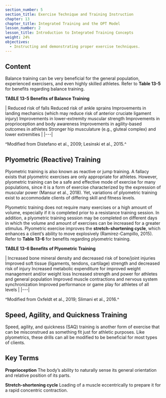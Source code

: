 ```yaml
---
section_number: 5
section_title: Exercise Technique and Training Instruction
chapter: 13
chapter_title: Integrated Training and the OPT Model
lesson_number: 2
lesson_title: Introduction to Integrated Training Concepts
weight: 24%
objectives:
  - Instructing and demonstrating proper exercise techniques.
---
```


## Content
Balance training can be very beneficial for the general population, experienced exercisers, and even highly skilled athletes. Refer to **Table 13-5** for benefits regarding balance training.

**TABLE 13-5 Benefits of Balance Training**

| Reduced risk of falls
	Reduced risk of ankle sprains
	Improvements in landing mechanics (which may reduce risk of anterior cruciate ligament injury)
	Improvements in lower-extremity muscular strength
	Improvements in proprioception and body awareness
	Improvements in agility-based outcomes in athletes
	Stronger hip musculature (e.g., gluteal complex) and lower extremities |
|---|

^Modified from Distefano et al., 2009; Lesinski et al., 2015.^

## Plyometric (Reactive) Training

Plyometric training is also known as reactive or jump training. A fallacy exists that plyometric exercises are only appropriate for athletes. However, plyometric training can be a safe and effective mode of exercise for many populations, since it is a form of exercise characterized by the expression of muscular power (Mansur et al., 2018). Yet, variations of plyometric training exist to accommodate clients of differing skill and fitness levels.

Plyometric training does not require many exercises or a high amount of volume, especially if it is completed prior to a resistance training session. In addition, a plyometric training session may be completed on different days in which the volume and amount of exercises can be increased for a greater stimulus. Plyometric exercise improves the **stretch-shortening cycle**, which enhances a client’s ability to move explosively (Ramirez-Campillo, 2015). Refer to **Table 13-6** for benefits regarding plyometric training.

**TABLE 13-6 Benefits of Plyometric Training**

| Increased bone mineral density and decreased risk of bone/joint injuries
	Improved soft tissue (ligaments, tendons, cartilage) strength and decreased risk of injury
	Increased metabolic expenditure for improved weight management and/or weight loss
	Increased strength and power for athletes and general population
	Improved muscle contractions and nervous system synchronization
	Improved performance or game play for athletes of all levels |
|---|

^Modified from Oxfeldt et al., 2019; Slimani et al., 2016.^

## Speed, Agility, and Quickness Training

Speed, agility, and quickness (SAQ) training is another form of exercise that can be misconstrued as something fit just for athletic purposes. Like plyometrics, these drills can all be modified to be beneficial for most types of clients.

## Key Terms

**Proprioception**
The body’s ability to naturally sense its general orientation and relative position of its parts.

**Stretch-shortening cycle**
Loading of a muscle eccentrically to prepare it for a rapid concentric contraction.